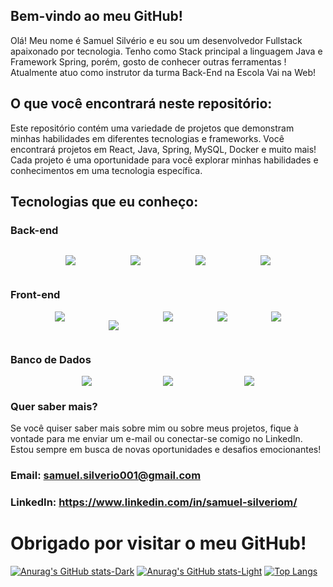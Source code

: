 
## Bem-vindo ao meu GitHub! 

Olá! Meu nome é Samuel Silvério e eu sou um desenvolvedor Fullstack apaixonado por tecnologia. Tenho como Stack principal a linguagem Java e Framework Spring, porém, gosto de conhecer outras ferramentas !<br>
Atualmente atuo como instrutor da turma Back-End na Escola Vai na Web!

## O que você encontrará neste repositório: <br>
Este repositório contém uma variedade de projetos que demonstram minhas habilidades em diferentes tecnologias e frameworks. Você encontrará projetos em React, Java, Spring, MySQL, Docker e muito mais! Cada projeto é uma oportunidade para você explorar minhas habilidades e conhecimentos em uma tecnologia específica.

## Tecnologias que eu conheço: <br>
<h3>Back-end</h3>

<div style="display: flex; width:100%;justify-content:space-evenly">



<img src='https://img.shields.io/badge/java-%23ED8B00.svg?style=for-the-badge&logo=java&logoColor=white'
 />

<img src='https://img.shields.io/badge/spring-%236DB33F.svg?style=for-the-badge&logo=spring&logoColor=white'
/>

<img src='https://img.shields.io/badge/python-3670A0?style=for-the-badge&logo=python&logoColor=ffdd54'
 />

<img  src='https://img.shields.io/badge/flask-%23000.svg?style=for-the-badge&logo=flask&logoColor=white'
/>



</div>

<h3>Front-end</h3>

<div style="display: flex; width:100%;justify-content:space-evenly">

<img src='https://img.shields.io/badge/typescript-%23007ACC.svg?style=for-the-badge&logo=typescript&logoColor=white'  />

<img src='https://img.shields.io/badge/html5-%23E34F26.svg?style=for-the-badge&logo=html5&logoColor=white'
/>

<img src='https://img.shields.io/badge/javascript-%23323330.svg?style=for-the-badge&logo=javascript&logoColor=%23F7DF1E'  />

<img src='https://img.shields.io/badge/css3-%231572B6.svg?style=for-the-badge&logo=css3&logoColor=white'/>

<img  src='https://img.shields.io/badge/react-%2320232a.svg?style=for-the-badge&logo=react&logoColor=%2361DAFB'  />

</div>



<h3>Banco de Dados</h3>

<div style="display: flex; width:100%;justify-content:space-evenly"> 

<img  src='https://img.shields.io/badge/mysql-%2300f.svg?style=for-the-badge&logo=mysql&logoColor=white'/>

<img src= 'https://img.shields.io/badge/postgres-%23316192.svg?style=for-the-badge&logo=postgresql&logoColor=white'/>

<img src= 'https://img.shields.io/badge/MongoDB-%234ea94b.svg?style=for-the-badge&logo=mongodb&logoColor=white' />


</div>

### Quer saber mais? <br>
Se você quiser saber mais sobre mim ou sobre meus projetos, fique à vontade para me enviar um e-mail ou conectar-se comigo no LinkedIn. Estou sempre em busca de novas oportunidades e desafios emocionantes!

### Email: samuel.silverio001@gmail.com

### LinkedIn: https://www.linkedin.com/in/samuel-silveriom/

# Obrigado por visitar o meu GitHub!


[![Anurag's GitHub stats-Dark](https://github-readme-stats.vercel.app/api?username=Samuel-prata&show_icons=true&theme=dark#gh-dark-mode-only)](https://github.com/Samuel-prata/github-readme-stats#gh-dark-mode-only)
[![Anurag's GitHub stats-Light](https://github-readme-stats.vercel.app/api?username=Samuel-prata&show_icons=true&theme=default#gh-light-mode-only)](https://github.com/Samuel-prata/github-readme-stats#gh-light-mode-only)
[![Top Langs](https://github-readme-stats.vercel.app/api/top-langs/?username=Samuel-prata)](https://github.com/Samuel-prata/github-readme-stats)

